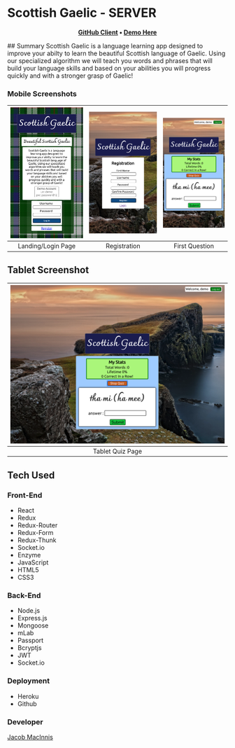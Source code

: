 # Scottish Gaelic - SERVER

<p align="center">
	<strong>
		<a href="https://github.com/JacobMacInnis/scottish-gaelic-client" target="_blank">GitHub Client</a>
		•
		<a href="https://think-programming-client.herokuapp.com/" target="_blank">Demo Here</a>
    </strong>
</p>
## Summary
Scottish Gaelic is a language learning app designed to improve your abilty to learn the beautiful Scottish language of Gaelic.  Using our specialized algorithm we will teach you words and phrases that will build your language skills and based on your abilities you will progress quickly and with a stronger grasp of Gaelic!

### Mobile Screenshots

| <img alt="Landing/Login page" src="https://github.com/JacobMacInnis/scottish-gaelic-client/blob/master/src/images/mobile-landing.png?raw=true" width="350"> | <img alt="registration" src="https://github.com/JacobMacInnis/scottish-gaelic-client/blob/master/src/images/mobile-registration.png?raw=true" width="350"> | <img alt="quiz" src="https://github.com/JacobMacInnis/scottish-gaelic-client/blob/master/src/images/mobile-learning.png?raw=true" width="350"> | 
|:---:|:---:|:---:|
| Landing/Login Page | Registration | First Question | 

## Tablet Screenshot
| <img alt="gaelic quiz tablet view" src="https://github.com/JacobMacInnis/scottish-gaelic-client/blob/master/src/images/desktop.png?raw=true" width="500" > |
|:--:|
|Tablet Quiz Page|

## Tech Used

### Front-End
* React
* Redux
* Redux-Router
* Redux-Form
* Redux-Thunk
* Socket.io
* Enzyme
* JavaScript
* HTML5
* CSS3

### Back-End
* Node.js
* Express.js
* Mongoose
* mLab
* Passport
* Bcryptjs
* JWT
* Socket.io

### Deployment
* Heroku
* Github

### Developer
[Jacob MacInnis](https://github.com/JacobMacInnis)